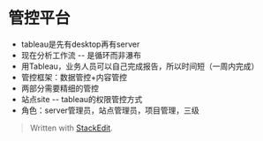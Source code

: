 

# 管控平台
- tableau是先有desktop再有server
- 现在分析工作流 -- 是循环而非瀑布
- 用Tableau，业务人员可以自己完成报告，所以时间短（一周内完成）
- 管控框架：数据管控+内容管控
- 两部分需要精细的管控
- 站点site -- tableau的权限管控方式
- 角色：server管理员，站点管理员，项目管理，三级

> Written with [StackEdit](https://stackedit.io/).
<!--stackedit_data:
eyJoaXN0b3J5IjpbLTM2NTQzODY5MiwxMzU4NjE2NzkzXX0=
-->